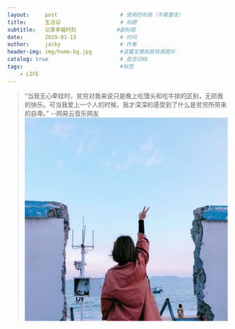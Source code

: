 ```yaml
---
layout:     post   				    # 使用的布局（不需要改）
title:      生活😃  				  # 标题 
subtitle:   记录幸福时刻             #副标题
date:       2019-01-13 				# 时间
author:     jacky					# 作者
header-img: img/home-bg.jpg 	    #这篇文章标题背景图片
catalog: true 						# 是否归档
tags:								#标签
    - LIFE
---
```



>“当我无心牵挂时，贫穷对我来说只是晚上吃馒头和吃牛排的区别，无损我的快乐。可当我爱上一个人的时候，我才深深的感受到了什么是贫穷所带来的自卑。”  --网易云音乐网友  
![](img/zhuohonghong.jpg)
